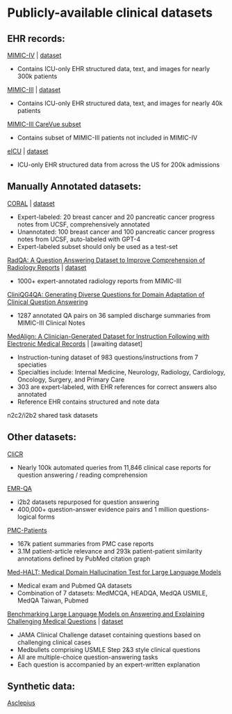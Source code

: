 # Publicly-available clinical datasets

## EHR records:
[MIMIC-IV](https://www.nature.com/articles/s41597-022-01899-x) | [dataset](https://physionet.org/content/mimiciv/2.2/)
  - Contains ICU-only EHR structured data, text, and images for nearly 300k patients

[MIMIC-III](https://www.nature.com/articles/sdata201635) | [dataset](https://physionet.org/content/mimiciii/1.4/)
  - Contains ICU-only EHR structured data, text, and images for nearly 40k patients

[MIMIC-III CareVue subset](https://physionet.org/content/mimic3-carevue/1.4/)
  - Contains subset of MIMIC-III patients not included in MIMIC-IV

[eICU](https://www.nature.com/articles/sdata2018178) | [dataset](https://physionet.org/content/eicu-crd/2.0/)
  - ICU-only EHR structured data from across the US for 200k admissions

## Manually Annotated datasets:
[CORAL](https://arxiv.org/abs/2308.03853) | [dataset](https://physionet.org/content/curated-oncology-reports/1.0/)
  - Expert-labeled: 20 breast cancer and 20 pancreatic cancer progress notes from UCSF, comprehensively annotated
  - Unannotated: 100 breast cancer and 100 pancreatic cancer progress notes from UCSF, auto-labeled with GPT-4
  - Expert-labeled subset should only be used as a test-set 

[RadQA: A Question Answering Dataset to Improve Comprehension of Radiology Reports](https://aclanthology.org/2022.lrec-1.672/) | [dataset](https://physionet.org/content/radqa/1.0.0/)
  - 1000+ expert-annotated radiology reports from MIMIC-III

[CliniQG4QA: Generating Diverse Questions for Domain Adaptation of Clinical Question Answering](https://github.com/sunlab-osu/CliniQG4QA/)
  - 1287 annotated QA pairs on 36 sampled discharge summaries from MIMIC-III Clinical Notes

[MedAlign: A Clinician-Generated Dataset for Instruction Following with Electronic Medical Records](https://arxiv.org/abs/2308.14089) | [awaiting dataset]
  - Instruction-tuning dataset of 983 questions/instructions from 7 speciaties
  - Specialties include: Internal Medicine, Neurology, Radiology, Cardiology, Oncology, Surgery, and Primary Care
  - 303 are expert-labeled, with EHR references for correct answers also annotated
  - Reference EHR contains structured and note data 

n2c2/i2b2 shared task datasets

## Other datasets:
[CliCR](https://aclanthology.org/N18-1140/)
  - Nearly 100k automated queries from 11,846 clinical case reports for question answering / reading comprehension
    
[EMR-QA](https://aclanthology.org/D18-1258/)
  - i2b2 datasets repurposed for question answering
  - 400,000+ question-answer evidence pairs and 1 million questions-logical forms

[PMC-Patients](https://github.com/pmc-patients/pmc-patients)
  - 167k patient summaries from PMC case reports
  - 3.1M patient-article relevance and 293k patient-patient similarity annotations defined by PubMed citation graph

[Med-HALT: Medical Domain Hallucination Test for Large Language Models](https://github.com/medhalt/medhalt)
  - Medical exam and Pubmed QA datasets
  - Combination of 7 datasets: MedMCQA, HEADQA, MedQA USMILE, MedQA Taiwan, Pubmed

[Benchmarking Large Language Models on Answering and Explaining Challenging Medical Questions](https://arxiv.org/abs/2402.18060) | [dataset](https://github.com/HanjieChen/ChallengeClinicalQA)
  - JAMA Clinical Challenge dataset containing questions based on challenging clinical cases
  - Medbullets comprising USMLE Step 2&3 style clinical questions
  - All are multiple-choice question-answering tasks
  - Each question is accompanied by an expert-written explanation

## Synthetic data:
[Asclepius](https://arxiv.org/abs/2309.00237)
